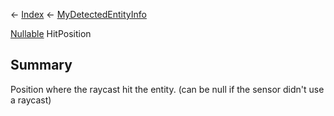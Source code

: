 ← [Index](Api-Index) ← [MyDetectedEntityInfo](Sandbox.ModAPI.Ingame.MyDetectedEntityInfo)

[Nullable<T>](System.Nullable`1) HitPosition

## Summary

Position where the raycast hit the entity. (can be null if the sensor didn't use a raycast)

